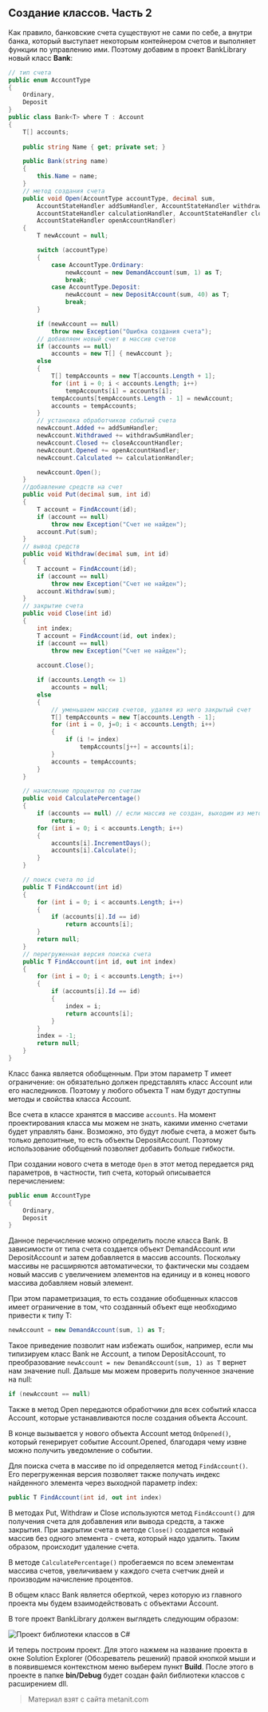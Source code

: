 ## Создание классов. Часть 2

Как правило, банковские счета существуют не сами по себе, а внутри банка, который выступает некоторым контейнером счетов и выполняет функции по управлению ими. Поэтому добавим в проект BankLibrary новый класс **Bank**:

```cs
// тип счета
public enum AccountType
{
    Ordinary,
    Deposit
}
public class Bank<T> where T : Account
{
    T[] accounts;
        
    public string Name { get; private set; }

    public Bank(string name)
    {
        this.Name = name;
    }
    // метод создания счета
    public void Open(AccountType accountType, decimal sum, 
        AccountStateHandler addSumHandler, AccountStateHandler withdrawSumHandler,
        AccountStateHandler calculationHandler, AccountStateHandler closeAccountHandler, 
        AccountStateHandler openAccountHandler)
    {
        T newAccount = null;

        switch (accountType)
        {
            case AccountType.Ordinary:
                newAccount = new DemandAccount(sum, 1) as T;
                break;
            case AccountType.Deposit:
                newAccount = new DepositAccount(sum, 40) as T;
                break;
        }

        if (newAccount == null)
            throw new Exception("Ошибка создания счета");
        // добавляем новый счет в массив счетов      
        if (accounts == null)
            accounts = new T[] { newAccount };
        else
        {
            T[] tempAccounts = new T[accounts.Length + 1];
            for (int i = 0; i < accounts.Length; i++)
                tempAccounts[i] = accounts[i];
            tempAccounts[tempAccounts.Length - 1] = newAccount;
            accounts = tempAccounts;
        }
        // установка обработчиков событий счета
        newAccount.Added += addSumHandler;
        newAccount.Withdrawed += withdrawSumHandler;
        newAccount.Closed += closeAccountHandler;
        newAccount.Opened += openAccountHandler;
        newAccount.Calculated += calculationHandler;

        newAccount.Open();
    }
    //добавление средств на счет
    public void Put(decimal sum, int id)
    {
        T account = FindAccount(id);
        if (account == null)
            throw new Exception("Счет не найден");
        account.Put(sum);
    }
    // вывод средств
    public void Withdraw(decimal sum, int id)
    {
        T account = FindAccount(id);
        if (account == null)
            throw new Exception("Счет не найден");
        account.Withdraw(sum);
    }
    // закрытие счета
    public void Close(int id)
    {
        int index;
        T account = FindAccount(id, out index);
        if (account == null)
            throw new Exception("Счет не найден");
        
        account.Close();

        if (accounts.Length <= 1)
            accounts = null;
        else
        {
            // уменьшаем массив счетов, удаляя из него закрытый счет
            T[] tempAccounts = new T[accounts.Length - 1];
            for (int i = 0, j=0; i < accounts.Length; i++)
            {
                if (i != index)
                    tempAccounts[j++] = accounts[i];
            }
            accounts = tempAccounts;
        }
    }

    // начисление процентов по счетам
    public void CalculatePercentage()
    {
        if (accounts == null) // если массив не создан, выходим из метода
            return;
        for (int i = 0; i < accounts.Length; i++)
        {
            accounts[i].IncrementDays();
            accounts[i].Calculate();
        }
    }

    // поиск счета по id
    public T FindAccount(int id)
    {
        for (int i = 0; i < accounts.Length; i++)
        {
            if (accounts[i].Id == id)
                return accounts[i];
        }
        return null;
    }
    // перегруженная версия поиска счета
    public T FindAccount(int id, out int index)
    {
        for (int i = 0; i < accounts.Length; i++)
        {
            if (accounts[i].Id == id)
            {
                index = i;
                return accounts[i];
            }
        }
        index = -1;
        return null;
    }
}
```

Класс банка является обобщенным. При этом параметр T имеет ограничение: он обязательно должен представлять класс Account или его наследников. Поэтому у любого объекта T нам будут доступны методы и свойства класса Account.

Все счета в классе хранятся в массиве `accounts`. На момент проектирования класса мы можем не знать, какими именно счетами будет управлять банк. Возможно, это будут любые счета, а может быть только депозитные, то есть объекты DepositAccount. Поэтому использование обобщений позволяет добавить больше гибкости.

При создании нового счета в методе `Open` в этот метод передается ряд параметров, в частности, тип счета, который описывается перечислением:

```cs
public enum AccountType
{
    Ordinary,
    Deposit
}
```

Данное перечисление можно определить после класса Bank. В зависимости от типа счета создается объект DemandAccount или DepositAccount и затем добавляется в массив accounts. Поскольку массивы не расширяются автоматически, то фактически мы создаем новый массив с увеличением элементов на единицу и в конец нового массива добавляем новый элемент.

При этом параметризация, то есть создание обобщенных классов имеет ограничение в том, что созданный объект еще необходимо привести к типу T:

```cs
newAccount = new DemandAccount(sum, 1) as T;
```

Такое приведение позволит нам избежать ошибок, например, если мы типизируем класс Bank не Account, а типом DepositAccount, то преобразование `newAccount = new DemandAccount(sum, 1) as T` вернет нам значение null. Дальше мы можем проверить полученное значение на null:

```cs
if (newAccount == null)
```

Также в метод Open передаются обработчики для всех событий класса Account, которые устанавливаются после создания объекта Account.

В конце вызывается у нового объекта Account метод `OnOpened()`, который генерирует событие Account.Opened, благодаря чему извне можно получить уведомление о событии.

Для поиска счета в массиве по id определяется метод `FindAccount()`. Его перегруженная версия позволяет также получать индекс найденного элемента через выходной параметр index:

```cs
public T FindAccount(int id, out int index)
```

В методах Put, Withdraw и Close используются метод `FindAccount()` для получения счета для добавления или вывода средств, а также закрытия. При закрытии счета в методе `Close()` создается новый массив без одного элемента - счета, который надо удалить. Таким образом, происходит удаление счета.

В методе `CalculatePercentage()` пробегаемся по всем элементам массива счетов, увеличиваем у каждого счета счетчик дней и производим начисление процентов.

В общем класс Bank является оберткой, через которую из главного проекта мы будем взаимодействовать с объектами Account.

В тоге проект BankLibrary должен выглядеть следующим образом:

![Проект библиотеки классов в C#](https://metanit.com/sharp/tutorial/./pics/3.7.png)

И теперь построим проект. Для этого нажмем на название проекта в окне Solution Explorer (Обозреватель решений) правой кнопкой мыши и в появившемся контекстном меню выберем пункт **Build**. После этого в проекте в папке **bin/Debug** будет создан файл библиотеки классов с расширением dll.


> Материал взят с сайта metanit.com